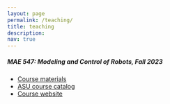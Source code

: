 ```yaml
---
layout: page
permalink: /teaching/
title: teaching 
description:
nav: true
---
```




<p style="margin-bottom:0.2cm; margin-left: 0.5cm"> </p>

##### MAE 547: Modeling and Control of Robots, Fall 2023
- [Course materials]()
- [ASU course catalog](https://catalog.apps.asu.edu/catalog/courses/courselist?catalogNbr=547&subject=MAE&term=2227)
- [Course website]()




